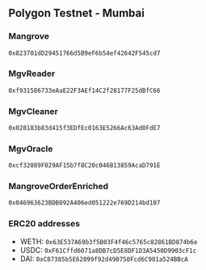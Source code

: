 <!-- GENERATED DO NOT EDIT - see addresses-to-md.js -->
## Polygon Testnet - Mumbai

### Mangrove

```txt
0x823701dD29451766d5B9eF6b54ef42642F545cd7
```

### MgvReader

```txt
0xf931586733eAaE22F3AEf14C2f28177F25dBfC66
```

### MgvCleaner

```txt
0x028183b83d415f3EDfEc0163E5266Ac63Ad0FdE7
```

### MgvOracle

```txt
0xcf32089F029AF15b7f8C20c046B13859AcaD791E
```

### MangroveOrderEnriched

```txt
0x046963623BDB092A406ed051222e769D214bd107
```

### ERC20 addresses

* WETH: `0x63E537A69b3f5B03F4f46c5765c82861BD874b6e`
* USDC: `0xF61Cffd6071a8DB7cD5E8DF1D3A5450D9903cF1c`
* DAI: `0xC87385b5E62099f92d490750Fcd6C901a524BBcA`

